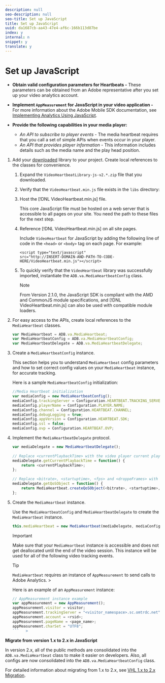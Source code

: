 ```yaml
---
description: null
seo-description: null
seo-title: Set up JavaScript
title: Set up JavaScript
uuid: da1687cb-aa43-47e4-af6c-166b113d87be
index: y
internal: n
snippet: y
translate: y
---
```


# Set up JavaScript

* **Obtain valid configuration parameters for Heartbeats -** These parameters can be obtained from an Adobe representative after you set up your video analytics account. 
* **Implement `AppMeasurement` for JavaScript in your video application -** For more information about the Adobe Mobile SDK documentation, see [Implementing Analytics Using JavaScript](https://marketing.adobe.com/resources/help/en_US/sc/implement/js_implementation.html). 

* **Provide the following capabilities in your media player:**

    * *An API to subscribe to player events* - The media heartbeat requires that you call a set of simple APIs when events occur in your player. 
    * *An API that provides player information* - This information includes details such as the media name and the play head position.

1. Add your [downloaded](../../sdk-implement/download-sdks.md#section_551A10AD7880426BB29AE52482BB4211) library to your project. Create local references to the classes for convenience.

    1. Expand the `VideoHeartbeatLibrary-js-v2.*.zip` file that you downloaded. 
    1. Verify that the `VideoHeartbeat.min.js` file exists in the `libs` directory: 
    
    1. Host the [!DNL VideoHeartbeat.min.js] file.     
    
       This core JavaScript file must be hosted on a web server that is accessible to all pages on your site. You need the path to these files for the next step.

    1. Reference [!DNL VideoHeartbeat.min.js] on all site pages.     
    
       Include `VideoHeartbeat` for JavaScript by adding the following line of code in the `<head>` or `<body>` tag on each page. For example:     
    
       ```    
       <script type="text/javascript" 
       src="http://INSERT-DOMAIN-AND-PATH-TO-CODE-HERE/VideoHeartbeat.min.js"></script>
       ```

    1. To quickly verify that the `VideoHeartbeat` library was successfully imported, instantiate the `ADB.va.MediaHeartbeatConfig` class.

       >[!NOTE]
       >
       >From Version 2.1.0, the JavaScript SDK is compliant with the AMD and CommonJS module specifications, and [!DNL VideoHeartbeat.min.js] can also be used with compatible module loaders.

1. For easy access to the APIs, create local references to the `MediaHeartbeat` classes.

   ```js
   var MediaHeartbeat = ADB.va.MediaHeartbeat; 
   var MediaHeartbeatConfig = ADB.va.MediaHeartbeatConfig; 
   var MediaHeartbeatDelegate = ADB.va.MediaHeartbeatDelegate; 
   
   ```

1. Create a `MediaHeartbeatConfig` instance.

   This section helps you to understand `MediaHeartbeat` config parameters and how to set correct config values on your `MediaHeartbeat` instance, for accurate tracking.

   Here is a sample `MediaHeartbeatConfig` initialization:

   ```js
   //Media Heartbeat initialization 
   var mediaConfig = new MediaHeartbeatConfig(); 
   mediaConfig.trackingServer = Configuration.HEARTBEAT.TRACKING_SERVER; 
   mediaConfig.playerName = Configuration.PLAYER.NAME; 
   mediaConfig.channel = Configuration.HEARTBEAT.CHANNEL; 
   mediaConfig.debugLogging = true; 
   mediaConfig.appVersion = Configuration.HEARTBEAT.SDK; 
   mediaConfig.ssl = false; 
   mediaConfig.ovp = Configuration.HEARTBEAT.OVP; 
   
   ```

1. Implement the `MediaHeartbeatDelegate` protocol.

   ```js
   var mediaDelegate = new MediaHeartbeatDelegate(); 
    
   // Replace <currentPlaybackTime> with the video player current playback time 
   mediaDelegate.getCurrentPlaybackTime = function() { 
       return <currentPlaybackTime>; 
   }; 
    
   // Replace <bitrate>, <startuptime>, <fps> and <droppeFrames> with the current playback QoS values.  
   mediaDelegate.getQoSObject = function() { 
       return MediaHeartbeat.createQoSObject(<bitrate>, <startuptime>, <fps>, <droppedFrames>); 
   };
   ```

1. Create the `MediaHeartbeat` instance.

   Use the `MediaHeartbeatConfig` and `MediaHeartbeatDelegate` to create the `MediaHeartbeat` instance.

   ```js
   this.mediaHeartbeat = new MediaHeartbeat(mediaDelegate, mediaConfig, appMeasurement);
   ```

   >[!IMPORTANT]
   >
   >Make sure that your `MediaHeartbeat` instance is accessible and does not get deallocated until the end of the video session. This instance will be used for all of the following video tracking events.

   >[!TIP]
   >
   >`MediaHeartbeat` requires an instance of `AppMeasurement` to send calls to Adobe Analytics.    >
   >
   >Here is an example of an `AppMeasurement` instance: 
   >
   >
   >
   >
   >```js   >
   >// AppMeasurement instance example 
   >var appMeasurement = new AppMeasurement(); 
   >appMeasurement.visitor = visitor; 
   >appMeasurement.trackingServer = "<visitor_namespace>.sc.omtrdc.net"; 
   >appMeasurement.account = <rsid>; 
   >appMeasurement.pageName = <page_name>; 
   >appMeasurement.charSet = "UTF­8";
   >```   >
   >

**Migrate from version 1.x to 2.x in JavaScript**

In version 2.x, all of the public methods are consolidated into the `ADB.va.MediaHeartbeat` class to make it easier on developers. Also, all configs are now consolidated into the `ADB.va.MediaHeartbeatConfig` class.

For detailed information about migrating from 1.x to 2.x, see [VHL 1.x to 2.x Migration](https://marketing.adobe.com/resources/help/en_US/sc/appmeasurement/hbvideo/c_vhl_mig_1x_to_2x.html). 
